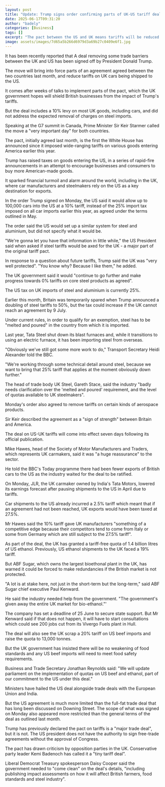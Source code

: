 ```yaml
---
layout: post
title: "Update: Trump signs order confirming parts of UK-US tariff deal"
date: 2025-06-17T09:31:20
author: "badely"
categories: [Business]
tags: []
excerpt: "The pact between the US and UK means tariffs will be reduced on certain goods such as cars entering the US."
image: assets/images/7d65a5b266d6979d3a69b27c0409e6f1.jpg
---
```


It has been recently reported that A deal removing some trade barriers between the UK and US has been signed off by President Donald Trump.

The move will bring into force parts of an agreement agreed between the two countries last month, and reduce tariffs on UK cars being shipped to the US.

It comes after weeks of talks to implement parts of the pact, which the UK government hopes will shield British businesses from the impact of Trump's tariffs.

But the deal includes a 10% levy on most UK goods, including cars, and did not address the expected removal of charges on steel imports.

Speaking at the G7 summit in Canada, Prime Minister Sir Keir Starmer called the move a "very important day" for both countries.

The pact, initially agreed last month, is the first the White House has announced since it imposed wide-ranging tariffs on various goods entering America earlier this year.

Trump has raised taxes on goods entering the US, in a series of rapid-fire announcements in an attempt to encourage businesses and consumers to buy more American-made goods.

It sparked financial turmoil and alarm around the world, including in the UK, where car manufacturers and steelmakers rely on the US as a key destination for exports.

In the order Trump signed on Monday, the US said it would allow up to 100,000 cars into the US at a 10% tariff, instead of the 25% import tax imposed on all car imports earlier this year, as agreed under the terms outlined in May.

The order said the US would set up a similar system for steel and aluminium, but did not specify what it would be.

"We're gonna let you have that information in little while," the US President said when asked if steel tariffs would be axed for the UK - a major part of the original tariff pact.

In response to a question about future tariffs, Trump said the UK was "very well protected". "You know why? Because I like them," he added.

The UK government said it would "continue to go further and make progress towards 0% tariffs on core steel products as agreed".

The US tax on UK imports of steel and aluminium is currently 25%.

Earlier this month, Britain was temporarily spared when Trump announced a doubling of steel tariffs to 50%, but the tax could increase if the UK cannot reach an agreement by 9 July. 

Under current rules, in order to qualify for an exemption, steel has to be "melted and poured" in the country from which it is imported.

Last year, Tata Steel shut down its blast furnaces and, while it transitions to using an electric furnace, it has been importing steel from overseas. 

"Obviously we've still got some more work to do," Transport Secretary Heidi Alexander told the BBC. 

"We're working through some technical detail around steel, because we want to bring that 25% tariff that applies at the moment obviously down further."

The head of trade body UK Steel, Gareth Stace, said the industry "badly needs clarification over the 'melted and poured' requirement, and the level of quotas available to UK steelmakers".

Monday's order also agreed to remove tariffs on certain kinds of aerospace products. 

Sir Keir described the agreement as a "sign of strength" between Britain and America.

The deal on US-UK tariffs will come into effect seven days following its official publication.

Mike Hawes, head of the Society of Motor Manufacturers and Traders, which represents UK carmakers, said it was "a huge reassurance" to the sector.

He told the BBC's Today programme there had been fewer exports of British cars to the US as the industry waited for the deal to be ratified.

On Monday, JLR, the UK carmaker owned by India's Tata Motors, lowered its earnings forecast after pausing shipments to the US in April due to tariffs. 

Car shipments to the US already incurred a 2.5% tariff which meant that if an agreement had not been reached, UK exports would have been taxed at 27.5%. 

Mr Hawes said the 10% tariff gave UK manufacturers "something of a competitive edge because their competitors tend to come from Italy or some from Germany which are still subject to the 27.5% tariff".

As part of the deal, the UK has granted a tariff-free quota of 1.4 billion litres of US ethanol. Previously, US ethanol shipments to the UK faced a 19% tariff. 

But ABF Sugar, which owns the largest bioethonal plant in the UK, has warned it could be forced to make redundancies if the British market is not protected.

"A lot is at stake here, not just in the short-term but the long-term," said ABF Sugar chief executive Paul Kenward.

He said the industry needed help from the government. "The government's given away the entire UK market for bio-ethanol."'

The company has set a deadline of 25 June to secure state support. But Mr Kenward said if that does not happen, it will have to start consultations which could see 200 jobs cut from its Vivergo Fuels plant in Hull.

The deal will also see the UK scrap a 20% tariff on US beef imports and raise the quota to 13,000 tonnes.

But the UK government has insisted there will be no weakening of food standards and any US beef imports will need to meet food safety requirements.

Business and Trade Secretary Jonathan Reynolds said: "We will update parliament on the implementation of quotas on US beef and ethanol, part of our commitment to the US under this deal."

Ministers have hailed the US deal alongside trade deals with the European Union and India.

But the US agreement is much more limited than the full-fat trade deal that has long been discussed on Downing Street. The scope of what was signed on Monday also appeared more restricted than the general terms of the deal as outlined last month.

Trump has previously declared the pact on tariffs is a "major trade deal", but it is not. The US president does not have the authority to sign free-trade agreements without the approval of Congress.

The pact has drawn criticism by opposition parties in the UK. Conservative party leader Kemi Badenoch has called it a "tiny tariff deal".

Liberal Democrat Treasury spokesperson Daisy Cooper said the government needed to "come clean" on the deal's details, "including publishing impact assessments on how it will affect British farmers, food standards and steel industry".


